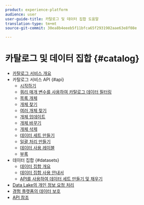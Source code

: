 ```yaml
---
product: experience-platform
audience: user
user-guide-title: 카탈로그 및 데이터 집합 도움말
translation-type: tm+mt
source-git-commit: 30ea8b4eeeb5f11bfca65f2931902aae63e8f08e

---
```



# 카탈로그 및 데이터 집합 {#catalog}

* [카탈로그 서비스 개요](home.md)
* 카탈로그 서비스 API {#api}
   * [시작하기](api/getting-started.md)
   * [쿼리 매개 변수를 사용하여 카탈로그 데이터 필터링](api/filter-data.md)
   * [목록 개체](api/list-objects.md)
   * [개체 찾기](api/look-up-object.md)
   * [여러 개체 찾기](api/look-up-multiple-objects.md)
   * [개체 업데이트](api/update-object.md)
   * [개체 바꾸기](api/replace-object.md)
   * [개체 삭제](api/delete-object.md)
   * [데이터 세트 만들기](api/create-dataset.md)
   * [일괄 처리 만들기](api/create-batch.md)
   * [데이터 사용 레이블](api/labels.md)
   * [부록](api/appendix.md)
* 데이터 집합 {#datasets}
   * [데이터 집합 개요](datasets/overview.md)
   * [데이터 집합 사용 안내서](datasets/user-guide.md)
   * [API를 사용하여 데이터 세트 만들기 및 채우기](datasets/create.md)
* [Data Lake의 개인 정보 요청 처리](privacy.md)
* [경험 플랫폼의 데이터 보호](data-protection.md)
* [API 참조](https://www.adobe.io/apis/experienceplatform/home/api-reference.html#!acpdr/swagger-specs/catalog.yaml)